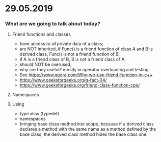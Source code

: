 # 29.05.2019

### What are we going to talk about today?
1. Friend functions and classes
    -   have access to all private data of a class;
    -   are NOT inherited, if Func() is a friend function of class A and B is derived class, Func() is not a friend function of B;
    -   if A is a friend class of B, B is not a friend class of A;
    -   should NOT be overused;
    -   why are they useful? mostly in operator overloading and testing. 
    -   See https://www.quora.com/Why-we-use-friend-function-in-c++
    -   https://www.geeksforgeeks.org/g-fact-34/
    -   https://www.geeksforgeeks.org/friend-class-function-cpp/

2. Namespaces
3. Using
    -   type alias (typedef)
    -   namespaces
    -   bringing base class method into scope, because if a derived class declares a method with the same name as a method defined by the base class, the derived class method hides the base class one.

